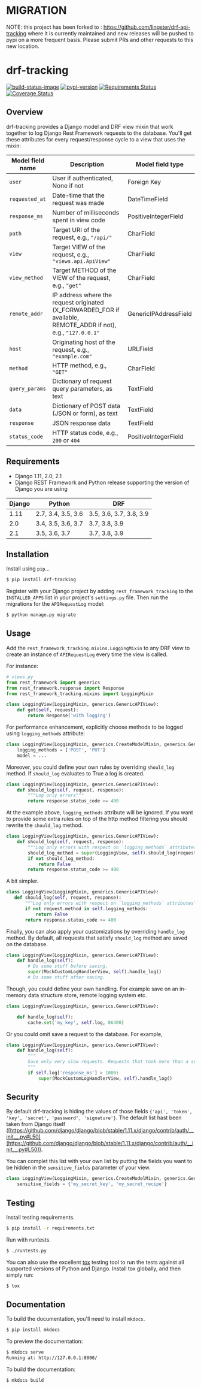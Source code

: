 # MIGRATION
NOTE: this project has been forked to : https://github.com/lingster/drf-api-tracking where it is currently maintained and new releases will be pushed to pypi on a more frequent basis.
Please submit PRs and other requests to this new location.

# drf-tracking

[![build-status-image]][travis]
[![pypi-version]][pypi]
[![Requirements Status](https://requires.io/github/aschn/drf-tracking/requirements.svg?branch=master)](https://requires.io/github/aschn/drf-tracking/requirements/?branch=master)
[![Coverage Status](https://coveralls.io/repos/github/aschn/drf-tracking/badge.svg?branch=master)](https://coveralls.io/github/aschn/drf-tracking?branch=master)

## Overview

drf-tracking provides a Django model and DRF view mixin that work together to log Django Rest Framework requests to the database. You'll get these attributes for every request/response cycle to a view that uses the mixin:

 Model field name | Description | Model field type
------------------|-------------|-----------------
`user` | User if authenticated, None if not | Foreign Key
`requested_at` | Date-time that the request was made | DateTimeField
`response_ms` | Number of milliseconds spent in view code | PositiveIntegerField
`path` | Target URI of the request, e.g., `"/api/"` | CharField
`view` | Target VIEW of the request, e.g., `"views.api.ApiView"` | CharField
`view_method` | Target METHOD of the VIEW of the request, e.g., `"get"` | CharField
`remote_addr` | IP address where the request originated (X_FORWARDED_FOR if available, REMOTE_ADDR if not), e.g., `"127.0.0.1"` | GenericIPAddressField
`host` | Originating host of the request, e.g., `"example.com"` | URLField
`method` | HTTP method, e.g., `"GET"` | CharField
`query_params` | Dictionary of request query parameters, as text | TextField
`data` | Dictionary of POST data (JSON or form), as text | TextField
`response` | JSON response data | TextField
`status_code` | HTTP status code, e.g., `200` or `404` | PositiveIntegerField


## Requirements

* Django 1.11, 2.0, 2.1
* Django REST Framework and Python release supporting the version of Django you are using

Django | Python | DRF
-------|--------|----
1.11 | 2.7, 3.4, 3.5, 3.6 | 3.5, 3.6, 3.7, 3.8, 3.9
2.0 | 3.4, 3.5, 3.6, 3.7 | 3.7, 3.8, 3.9
2.1 | 3.5, 3.6, 3.7 | 3.7, 3.8, 3.9

## Installation

Install using `pip`...

```bash
$ pip install drf-tracking
```

Register with your Django project by adding `rest_framework_tracking`
to the `INSTALLED_APPS` list in your project's `settings.py` file.
Then run the migrations for the `APIRequestLog` model:

```bash
$ python manage.py migrate
```

## Usage

Add the `rest_framework_tracking.mixins.LoggingMixin` to any DRF view
to create an instance of `APIRequestLog` every time the view is called.

For instance:
```python
# views.py
from rest_framework import generics
from rest_framework.response import Response
from rest_framework_tracking.mixins import LoggingMixin

class LoggingView(LoggingMixin, generics.GenericAPIView):
    def get(self, request):
        return Response('with logging')
```

For performance enhancement, explicitly choose methods to be logged using `logging_methods` attribute:
```python
class LoggingView(LoggingMixin, generics.CreateModelMixin, generics.GenericAPIView):
    logging_methods = ['POST', 'PUT']
    model = ...
```

Moreover, you could define your own rules by overriding `should_log` method.
If `should_log` evaluates to True a log is created.
```python
class LoggingView(LoggingMixin, generics.GenericAPIView):
    def should_log(self, request, response):
        """Log only errors"""
        return response.status_code >= 400
```

At the example above, `logging_methods` attribute will be ignored. If you want to provide some extra rules
on top of the http method filtering you should rewrite the `should_log` method.
```python
class LoggingView(LoggingMixin, generics.GenericAPIView):
    def should_log(self, request, response):
        """Log only errors with respect on `logging_methods` attributes"""
        should_log_method = super(LoggingView, self).should_log(request, response)
        if not should_log_method:
            return False
        return response.status_code >= 400
```

 A bit simpler.
 ```python
class LoggingView(LoggingMixin, generics.GenericAPIView):
    def should_log(self, request, response):
        """Log only errors with respect on `logging_methods` attributes"""
        if not request.method in self.logging_methods:
            return False
        return response.status_code >= 400
```

Finally, you can also apply your customizations by overriding `handle_log` method.
By default, all requests that satisfy `should_log` method are saved on the database.
```python
class LoggingView(LoggingMixin, generics.GenericAPIView):
    def handle_log(self):
        # Do some stuff before saving.
        super(MockCustomLogHandlerView, self).handle_log()
        # Do some stuff after saving.
```


Though, you could define your own handling. For example save on an in-memory data structure store, remote logging system etc.
```python
class LoggingView(LoggingMixin, generics.GenericAPIView):

    def handle_log(self):
        cache.set('my_key', self.log, 86400)
```

Or you could omit save a request to the database. For example,
```python
class LoggingView(LoggingMixin, generics.GenericAPIView):
    def handle_log(self):
        """
        Save only very slow requests. Requests that took more than a second.
        """
        if self.log['response_ms'] > 1000:
            super(MockCustomLogHandlerView, self).handle_log()
```


## Security

By default drf-tracking is hiding the values of those fields `{'api', 'token', 'key', 'secret', 'password', 'signature'}`.
The default list hast been taken from Django itself ([https://github.com/django/django/blob/stable/1.11.x/django/contrib/auth/__init__.py#L50](https://github.com/django/django/blob/stable/1.11.x/django/contrib/auth/__init__.py#L50)).

You can complet this list with your own list by putting the fields you want to be hidden in the `sensitive_fields` parameter of your view.

```python
class LoggingView(LoggingMixin, generics.CreateModelMixin, generics.GenericAPIView):
    sensitive_fields = {'my_secret_key', 'my_secret_recipe'}
```

## Testing

Install testing requirements.

```bash
$ pip install -r requirements.txt
```

Run with runtests.

```bash
$ ./runtests.py
```

You can also use the excellent [tox](http://tox.readthedocs.org/en/latest/) testing tool to run the tests against all supported versions of Python and Django. Install tox globally, and then simply run:

```bash
$ tox
```

## Documentation

To build the documentation, you'll need to install `mkdocs`.

```bash
$ pip install mkdocs
```

To preview the documentation:

```bash
$ mkdocs serve
Running at: http://127.0.0.1:8000/
```

To build the documentation:

```bash
$ mkdocs build
```


[build-status-image]: https://secure.travis-ci.org/aschn/drf-tracking.png?branch=master
[travis]: http://travis-ci.org/aschn/drf-tracking?branch=master
[pypi-version]: https://img.shields.io/pypi/v/drf-tracking.svg
[pypi]: https://pypi.python.org/pypi/drf-tracking
